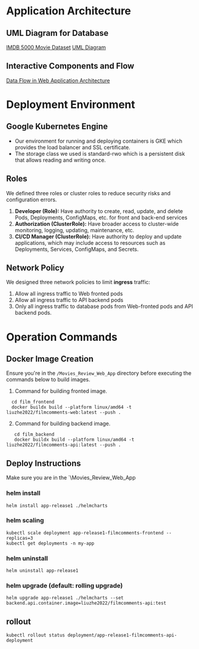 # Application Architecture
## UML Diagram for Database 
[IMDB 5000 Movie Dataset](https://www.kaggle.com/datasets/carolzhangdc/imdb-5000-movie-dataset?resource=download)
[UML Diagram](./images/UML.png)
## Interactive Components and Flow
[Data Flow in Web Application Architecture](./images/Flow.png)
# Deployment Environment
## Google Kubernetes Engine
- Our environment for running and deploying containers is GKE which provides the load balancer and SSL certificate.
- The storage class we used is standard-rwo which is a persistent disk that allows reading and writing once.
## Roles
We defined three roles or cluster roles to reduce security risks and configuration errors.
1. **Developer (Role):** Have authority to create, read, update, and delete Pods, Deployments, ConfigMaps, etc. for front and back-end services
2. **Authorization (ClusterRole):** Have broader access to cluster-wide monitoring, logging, updating, maintenance, etc.
3. **CI/CD Manager (ClusterRole):** Have authority to deploy and update applications, which may include access to resources such as Deployments, Services, ConfigMaps, and Secrets.
## Network Policy
We designed three network policies to limit **ingress** traffic:
1. Allow all ingress traffic to Web fronted pods
2. Allow all ingress traffic to API backend pods
3. Only all ingress traffic to database pods from Web-fronted pods and API backend pods.

# Operation Commands
## Docker Image Creation
Ensure you're in the `/Movies_Review_Web_App` directory before executing the commands below to build images.
1. Command for building fronted image.  
```
  cd film_frontend  
  docker buildx build --platform linux/amd64 -t liuzhe2022/filmcomments-web:latest --push .
```
2. Command for building backend image.  
```
   cd film_backend   
   docker buildx build --platform linux/amd64 -t liuzhe2022/filmcomments-api:latest --push .
```
## Deploy Instructions
Make sure you are in the `\Movies_Review_Web_App
### helm install
```
helm install app-release1 ./helmcharts 
```
### helm scaling
```
kubectl scale deployment app-release1-filmcomments-frontend --replicas=3
kubectl get deployments -n my-app
```
### helm uninstall
```
helm uninstall app-release1
```
### helm upgrade (default: rolling upgrade)
```
helm upgrade app-release1 ./helmcharts --set backend.api.container.image=liuzhe2022/filmcomments-api:test
```
## rollout
```
kubectl rollout status deployment/app-release1-filmcomments-api-deployment
```
